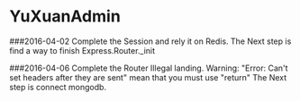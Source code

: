 # YuXuanAdmin

###2016-04-02
Complete the Session and rely it on Redis.
The Next step is find a way to finish Express.Router._init

###2016-04-06
Complete the Router Illegal landing.
Warning: "Error: Can't set headers after they are sent" mean that you must use "return"
The Next step is connect mongodb.
